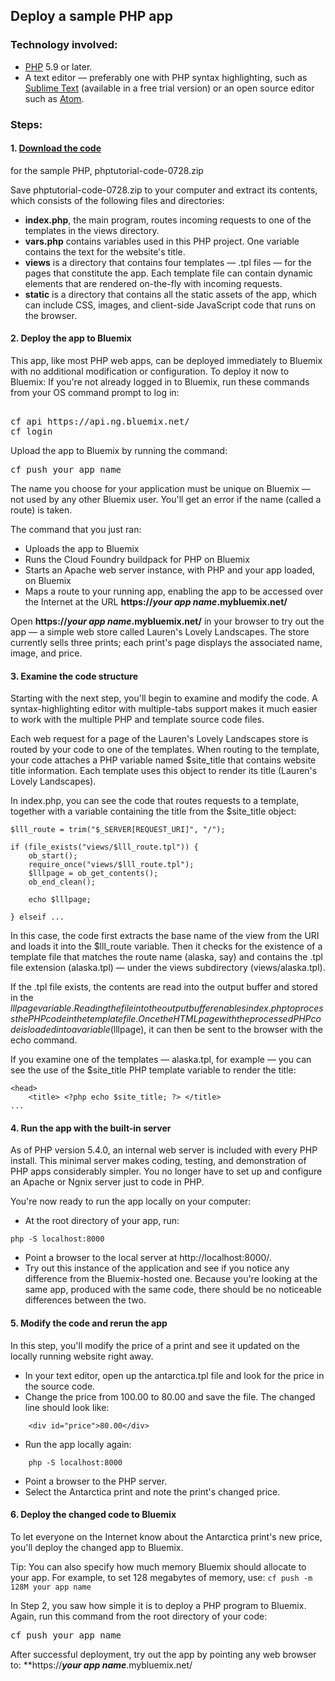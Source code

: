 ## Deploy a sample PHP app
### Technology involved:
* [PHP](https://secure.php.net/) 5.9 or later.
* A text editor — preferably one with PHP syntax highlighting, such as
[Sublime Text](http://www.sublimetext.com/) (available in a free trial version)
or an open source editor such as [Atom](https://atom.io/).

### Steps:
#### 1. [Download the code](http://www.ibm.com/developerworks/apps/download/index.jsp?contentid=1015413&filename=phptutorial-code-0728.zip&method=http&locale=)
for the sample PHP, phptutorial-code-0728.zip

Save phptutorial-code-0728.zip to your computer and extract its contents, which consists of the following files and directories:
* **index.php**, the main program, routes incoming requests to one of the templates in the views directory.
* **vars.php** contains variables used in this PHP project. One variable contains the text for the website's title.
* **views** is a directory that contains four templates — .tpl files — for the pages that constitute the app. Each template file can contain dynamic elements that are rendered on-the-fly with incoming requests.
* **static** is a directory that contains all the static assets of the app, which can include CSS, images, and client-side JavaScript code that runs on the browser.

#### 2. Deploy the app to Bluemix

This app, like most PHP web apps, can be deployed immediately to Bluemix with no additional modification or configuration. To deploy it now to Bluemix:
If you're not already logged in to Bluemix, run these commands from your OS command prompt to log in:
<pre>    	
cf api https://api.ng.bluemix.net/
cf login
</pre>
Upload the app to Bluemix by running the command:
<pre>
cf push your app name
</pre>
The name you choose for your application must be unique on Bluemix — not used by any other Bluemix user. You'll get an error if the name (called a route) is taken.

The command that you just ran:
* Uploads the app to Bluemix
* Runs the Cloud Foundry buildpack for PHP on Bluemix
* Starts an Apache web server instance, with PHP and your app loaded, on Bluemix
* Maps a route to your running app, enabling the app to be accessed over the Internet at the URL **https://<b><i>your app name</i></b>.mybluemix.net/**

Open **https://<b><i>your app name</i></b>.mybluemix.net/** in your browser to try out the app — a simple web store called Lauren's Lovely Landscapes. The store currently sells three prints; each print's page displays the associated name, image, and price.

#### 3. Examine the code structure
Starting with the next step, you'll begin to examine and modify the code. A syntax-highlighting editor with multiple-tabs support makes it much easier to work with the multiple PHP and template source code files.

Each web request for a page of the Lauren's Lovely Landscapes store is routed by your code to one of the templates. When routing to the template, your code attaches a PHP variable named $site_title that contains website title information. Each template uses this object to render its title (Lauren's Lovely Landscapes).

In index.php, you can see the code that routes requests to a template, together with a variable containing the title from the $site_title object:
```
$lll_route = trim("$_SERVER[REQUEST_URI]", "/");
 
if (file_exists("views/$lll_route.tpl")) {
    ob_start();
    require_once("views/$lll_route.tpl");
    $lllpage = ob_get_contents();
    ob_end_clean();
 
    echo $lllpage;
 
} elseif ...
```
In this case, the code first extracts the base name of the view from the URI and loads it into the $lll_route variable. Then it checks for the existence of a template file that matches the route name (alaska, say) and contains the .tpl file extension (alaska.tpl) — under the views subdirectory (views/alaska.tpl).

If the .tpl file exists, the contents are read into the output buffer and stored in the $lllpage variable. Reading the file into the output buffer enables index.php to process the PHP code in the template file. Once the HTML page with the processed PHP code is loaded into a variable ($lllpage), it can then be sent to the browser with the echo command.

If you examine one of the templates — alaska.tpl, for example — you can see the use of the $site_title PHP template variable to render the title:
```
<head>
    <title> <?php echo $site_title; ?> </title>
...
```

#### 4. Run the app with the built-in server

As of PHP version 5.4.0, an internal web server is included with every PHP install. This minimal server makes coding, testing, and demonstration of PHP apps considerably simpler. You no longer have to set up and configure an Apache or Ngnix server just to code in PHP.

You're now ready to run the app locally on your computer:
* At the root directory of your app, run:
```
php -S localhost:8000
```
* Point a browser to the local server at http://localhost:8000/.
* Try out this instance of the application and see if you notice any difference from the Bluemix-hosted one. Because you're looking at the same app, produced with the same code, there should be no noticeable differences between the two.

#### 5. Modify the code and rerun the app

In this step, you'll modify the price of a print and see it updated on the locally running website right away.

* In your text editor, open up the antarctica.tpl file and look for the price in the source code.
* Change the price from 100.00 to 80.00 and save the file. The changed line should look like:
```
    <div id="price">80.00</div>
```
* Run the app locally again:
```
    php -S localhost:8000
```
* Point a browser to the PHP server.
* Select the Antarctica print and note the print's changed price.

#### 6. Deploy the changed code to Bluemix

To let everyone on the Internet know about the Antarctica print's new price, you'll deploy the changed app to Bluemix.

Tip: You can also specify how much memory Bluemix should allocate to your app. For example, to set 128 megabytes of memory, use:
`cf push -m 128M your app name`

In Step 2, you saw how simple it is to deploy a PHP program to Bluemix. Again, run this command from the root directory of your code:
<pre>
cf push your app name
</pre>
After successful deployment, try out the app by pointing any web browser to:
**https://<b><i>your app name</i></b>.mybluemix.net/
